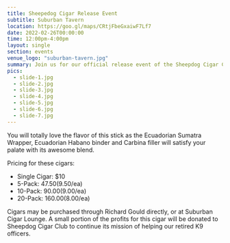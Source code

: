 ```yaml
---
title: Sheepedog Cigar Release Event
subtitle: Suburban Tavern
location: https://goo.gl/maps/CRtjFbeGxaiwF7Lf7
date: 2022-02-26T00:00:00
time: 12:00pm-4:00pm
layout: single
section: events
venue_logo: "suburban-tavern.jpg"
summary: Join us for our official release event of the Sheepdog Cigar Club Cigar
pics:
  - slide-1.jpg
  - slide-2.jpg
  - slide-3.jpg
  - slide-4.jpg
  - slide-5.jpg
  - slide-6.jpg
  - slide-7.jpg
---
```


You will totally love the flavor of this stick as the Ecuadorian Sumatra Wrapper, Ecuadorian Habano binder and Carbina filler will satisfy your palate with its awesome blend.

Pricing for these cigars:

* Single Cigar: $10
* 5-Pack: $47.50 ($9.50/ea)
* 10-Pack: $90.00 ($9.00/ea)
* 20-Pack: $160.00 ($8.00/ea)

Cigars may be purchased through Richard Gould directly, or at Suburban Cigar Lounge.  A small portion of the profits for this cigar will be donated to Sheepdog Cigar Club to continue its mission of helping our retired K9 officers.